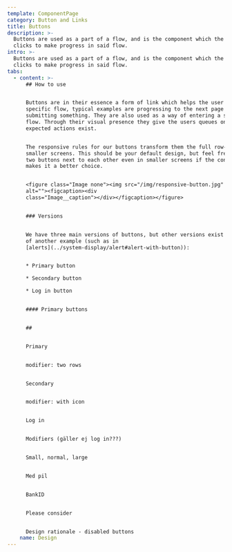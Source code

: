 ```yaml
---
template: ComponentPage
category: Button and Links
title: Buttons
description: >-
  Buttons are used as a part of a flow, and is the component which the user
  clicks to make progress in said flow.
intro: >-
  Buttons are used as a part of a flow, and is the component which the user
  clicks to make progress in said flow.
tabs:
  - content: >-
      ## How to use


      Buttons are in their essence a form of link which helps the user through a
      specific flow, typical examples are progressing to the next page or
      submitting something. They are also used as a way of entering a specific
      flow. Through their visual presence they give the users queues on what
      expected actions exist.


      The responsive rules for our buttons transform them the full row-width in
      smaller screens. This should be your default design, but feel free to put
      two buttons next to each other even in smaller screens if the context
      makes it a better choice. 


      <figure class="Image none"><img src="/img/responsive-button.jpg"
      alt=""><figcaption><div
      class="Image__caption"></div></figcaption></figure>


      ### Versions


      We have three main versions of buttons, but other versions exist as part
      of another example (such as in
      [alerts](../system-display/alert#alert-with-button)):


      * Primary button

      * Secondary button

      * Log in button


      #### Primary buttons


      ## 


      Primary


      modifier: two rows


      Secondary


      modifier: with icon


      Log in


      Modifiers (gäller ej log in???)


      Small, normal, large


      Med pil


      BankID 


      Please consider


      Design rationale - disabled buttons
    name: Design
---
```


